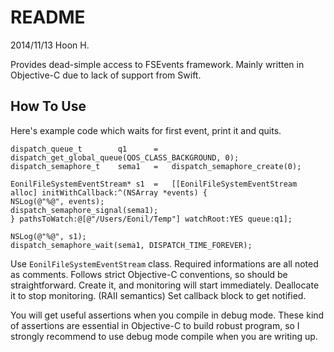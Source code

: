 README
======
2014/11/13
Hoon H.

Provides dead-simple access to FSEvents framework.
Mainly written in Objective-C due to lack of support from Swift.





How To Use
----------

Here's example code which waits for first event, print it and quits.

	dispatch_queue_t		q1		=	dispatch_get_global_queue(QOS_CLASS_BACKGROUND, 0);
	dispatch_semaphore_t	sema1	=	dispatch_semaphore_create(0);

	EonilFileSystemEventStream*	s1	=	[[EonilFileSystemEventStream alloc] initWithCallback:^(NSArray *events) {
	NSLog(@"%@", events);
	dispatch_semaphore_signal(sema1);
	} pathsToWatch:@[@"/Users/Eonil/Temp"] watchRoot:YES queue:q1];

	NSLog(@"%@", s1);
	dispatch_semaphore_wait(sema1, DISPATCH_TIME_FOREVER);




Use `EonilFileSystemEventStream` class. Required informations are
all noted as comments. Follows strict Objective-C conventions, so
should be straightforward.
Create it, and monitoring will start immediately. Deallocate it to
stop monitoring. (RAII semantics)
Set callback block to get notified.

You will get useful assertions when you compile in debug mode. 
These kind of assertions are essential in Objective-C to build 
robust program, so I strongly recommend to use debug mode compile
when you are writing up.